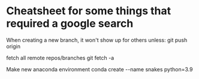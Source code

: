 # Cheatsheet for some things that required a google search

When creating a new branch, it won't show up for others unless:
git push origin <new-branch-name>

fetch all remote repos/branches
git fetch -a

Make new anaconda environment
conda create --name snakes python=3.9
